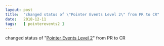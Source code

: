 ```yaml
---
layout: post
title:  "changed status of \"Pointer Events Level 2\" from PR to CR"
date:   2018-12-11
tags:   [ pointerevents2 ]
---
```


changed status of "[Pointer Events Level 2](/spec/pointerevents2)" from PR to CR

